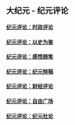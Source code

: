 ## 大纪元 - 纪元评论

#### [纪元评论：时政评论](indexes/nsc1025/README.md?02120330)
#### [纪元评论：以史为鉴](indexes/nsc1028/README.md?02120330)
#### [纪元评论：感悟随笔](indexes/nsc1035/README.md?02120330)
#### [纪元评论：纪元特稿](indexes/nsc424/README.md?02120330)
#### [纪元评论：财经评论](indexes/nsc1026/README.md?02120330)
#### [纪元评论：自由广场](indexes/nsc993/README.md?02120330)
#### [纪元评论：纪元社论](indexes/nsc422/README.md?02120330)
